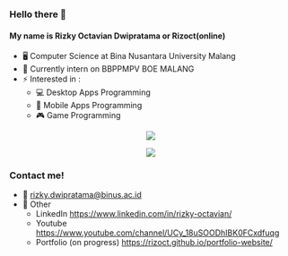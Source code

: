 ### Hello there 👋

#### My name is Rizky Octavian Dwipratama or Rizoct(online)

* 🖥 Computer Science at Bina Nusantara University Malang
* 🔭 Currently intern on BBPPMPV BOE MALANG
* ⚡ Interested in : 
  - 💻 Desktop Apps Programming 
  - 📱 Mobile Apps Programming 
  - 🎮 Game Programming 

<p align="center">
  <img src="https://github-readme-streak-stats.herokuapp.com?user=Rizoct&theme=dark&date_format=M%20j%5B%2C%20Y%5D">
</p>

<p align="center">
  <img src="https://github-readme-stats.vercel.app/api?username=Rizoct&show_icons=true&theme=tokyonight">
</p>

### Contact me!

* 📧 rizky.dwipratama@binus.ac.id
* 🔗 Other
  - LinkedIn https://www.linkedin.com/in/rizky-octavian/
  - Youtube https://www.youtube.com/channel/UCy_18uSOODhIBK0FCxdfuqg
  - Portfolio (on progress) https://rizoct.github.io/portfolio-website/


<!--
**Rizoct/rizoct** is a ✨ _special_ ✨ repository because its `README.md` (this file) appears on your GitHub profile.

Here are some ideas to get you started:

🔭 I’m currently working on ...
- 🌱 I’m currently learning ...
- 👯 I’m looking to collaborate on ...
- 🤔 I’m looking for help with ...
- 💬 Ask me about ...
- 📫 How to reach me: ...
- 😄 Pronouns: ...
- ⚡ Fun fact: ...
-->
